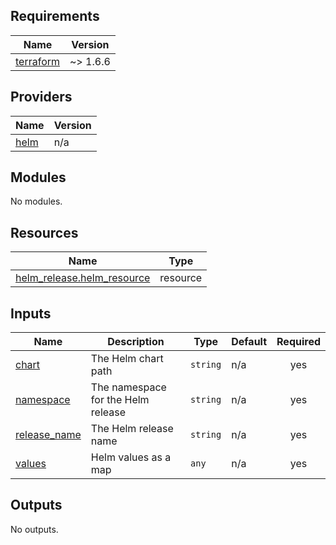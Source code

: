 <!-- BEGIN_TF_DOCS -->
## Requirements

| Name | Version |
|------|---------|
| <a name="requirement_terraform"></a> [terraform](#requirement\_terraform) | ~> 1.6.6 |

## Providers

| Name | Version |
|------|---------|
| <a name="provider_helm"></a> [helm](#provider\_helm) | n/a |

## Modules

No modules.

## Resources

| Name | Type |
|------|------|
| [helm_release.helm_resource](https://registry.terraform.io/providers/hashicorp/helm/latest/docs/resources/release) | resource |

## Inputs

| Name | Description | Type | Default | Required |
|------|-------------|------|---------|:--------:|
| <a name="input_chart"></a> [chart](#input\_chart) | The Helm chart path | `string` | n/a | yes |
| <a name="input_namespace"></a> [namespace](#input\_namespace) | The namespace for the Helm release | `string` | n/a | yes |
| <a name="input_release_name"></a> [release\_name](#input\_release\_name) | The Helm release name | `string` | n/a | yes |
| <a name="input_values"></a> [values](#input\_values) | Helm values as a map | `any` | n/a | yes |

## Outputs

No outputs.
<!-- END_TF_DOCS -->